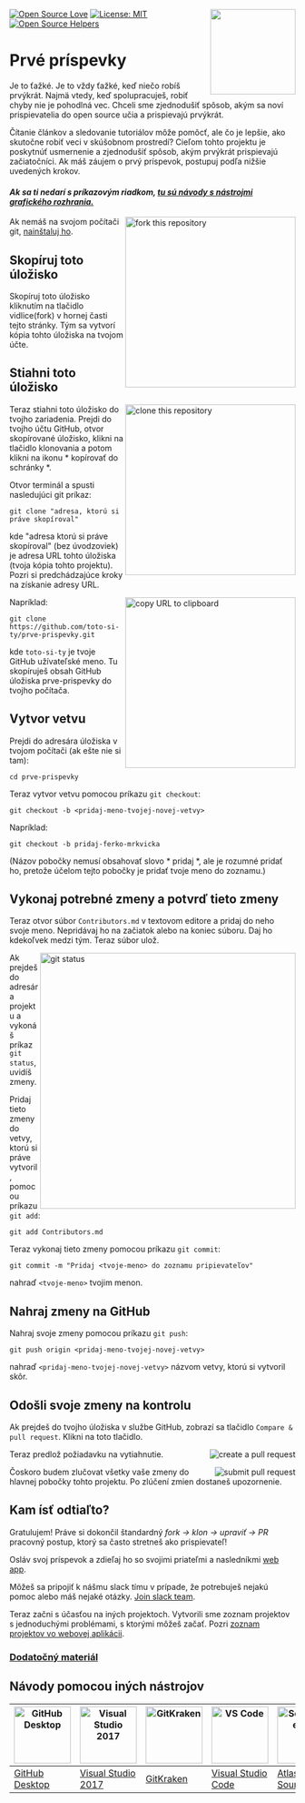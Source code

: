 [![Open Source Love](https://badges.frapsoft.com/os/v1/open-source.svg?v=103)](https://github.com/ellerbrock/open-source-badges/)
[<img align="right" width="150" src="https://firstcontributions.github.io/assets/Readme/join-slack-team.png">](https://join.slack.com/t/firstcontributors/shared_invite/zt-1hg51qkgm-Xc7HxhsiPYNN3ofX2_I8FA)
[![License: MIT](https://img.shields.io/badge/License-MIT-green.svg)](https://opensource.org/licenses/MIT)
[![Open Source Helpers](https://www.codetriage.com/roshanjossey/first-contributions/badges/users.svg)](https://www.codetriage.com/roshanjossey/first-contributions)


# Prvé príspevky

Je to ťažké. Je to vždy ťažké, keď niečo robíš prvýkrát. Najmä vtedy, keď spolupracuješ, robiť chyby nie je pohodlná vec. Chceli sme zjednodušiť spôsob, akým sa noví prispievatelia do open source učia a prispievajú prvýkrát.

Čítanie článkov a sledovanie tutoriálov môže pomôcť, ale čo je lepšie, ako skutočne robiť veci v skúšobnom prostredí? Cieľom tohto projektu je poskytnúť usmernenie a zjednodušiť spôsob, akým prvýkrát prispievajú začiatočníci. Ak máš záujem o prvý príspevok, postupuj podľa nižšie uvedených krokov.

#### *Ak sa ti nedarí s príkazovým riadkom, [tu sú návody s nástrojmi grafického rozhrania.]( #návody-pomocou-iných-nástrojov )*

<img align="right" width="300" src="https://firstcontributions.github.io/assets/Readme/fork.png" alt="fork this repository" />

Ak nemáš na svojom počítači git, [nainštaluj ho]( https://help.github.com/articles/set-up-git/).

## Skopíruj toto úložisko

Skopíruj toto úložisko kliknutím na tlačidlo vidlice(fork) v hornej časti tejto stránky.
Tým sa vytvorí kópia tohto úložiska na tvojom účte.

## Stiahni toto úložisko

<img align="right" width="300" src="https://firstcontributions.github.io/assets/Readme/clone.png" alt="clone this repository" />

Teraz stiahni toto úložisko do tvojho zariadenia. Prejdi do tvojho účtu GitHub, otvor skopírované úložisko, klikni na tlačidlo klonovania a potom klikni na ikonu * kopírovať do schránky *.

Otvor terminál a spusti nasledujúci git príkaz:

```
git clone "adresa, ktorú si práve skopíroval"
```
kde "adresa ktorú si práve skopíroval" (bez úvodzoviek) je adresa URL tohto úložiska (tvoja kópia tohto projektu). Pozri si predchádzajúce kroky na získanie adresy URL.

<img align="right" width="300" src="https://firstcontributions.github.io/assets/Readme/copy-to-clipboard.png" alt="copy URL to clipboard" />

Napríklad:
```
git clone https://github.com/toto-si-ty/prve-prispevky.git
```
kde `toto-si-ty` je tvoje GitHub užívateľské meno. Tu skopíruješ obsah GitHub úložiska prve-prispevky do tvojho počítača.

## Vytvor vetvu

Prejdi do adresára úložiska v tvojom počítači (ak ešte nie si tam):

```
cd prve-prispevky
```
Teraz vytvor vetvu pomocou príkazu `git checkout`:
```
git checkout -b <pridaj-meno-tvojej-novej-vetvy>
```

Napríklad:
```
git checkout -b pridaj-ferko-mrkvicka
```
(Názov pobočky nemusí obsahovať slovo * pridaj *, ale je rozumné pridať ho, pretože účelom tejto pobočky je pridať tvoje meno do zoznamu.)

## Vykonaj potrebné zmeny a potvrď tieto zmeny

Teraz otvor súbor `Contributors.md` v textovom editore a pridaj do neho svoje meno. Nepridávaj ho na začiatok alebo na koniec súboru. Daj ho kdekoľvek medzi tým. Teraz súbor ulož.

<img align="right" width="450" src="https://firstcontributions.github.io/assets/Readme/git-status.png" alt="git status" />

Ak prejdeš do adresára projektu a vykonáš príkaz `git status`, uvidíš zmeny.

Pridaj tieto zmeny do vetvy, ktorú si práve vytvoril, pomocou príkazu `git add`:

```
git add Contributors.md
```

Teraz vykonaj tieto zmeny pomocou príkazu `git commit`:
```
git commit -m "Pridaj <tvoje-meno> do zoznamu pripievateľov"
```
nahraď `<tvoje-meno>` tvojim menon.

## Nahraj zmeny na GitHub

Nahraj svoje zmeny pomocou príkazu `git push`:
```
git push origin <pridaj-meno-tvojej-novej-vetvy>
```
nahraď `<pridaj-meno-tvojej-novej-vetvy>` názvom vetvy, ktorú si vytvoril skôr.

## Odošli svoje zmeny na kontrolu

Ak prejdeš do tvojho úložiska v službe GitHub, zobrazí sa tlačidlo `Compare & pull request`. Klikni na toto tlačidlo.

<img style="float: right;" src="https://firstcontributions.github.io/assets/Readme/compare-and-pull.png" alt="create a pull request" />

Teraz predlož požiadavku na vytiahnutie.

<img style="float: right;" src="https://firstcontributions.github.io/assets/Readme/submit-pull-request.png" alt="submit pull request" />


Čoskoro budem zlučovat všetky vaše zmeny do hlavnej pobočky tohto projektu. Po zlúčení zmien dostaneš upozornenie.

## Kam ísť odtiaľto?

Gratulujem! Práve si dokončil štandardný _fork -> klon -> upraviť -> PR_ pracovný postup, ktorý sa často stretneš ako prispievateľ!

Osláv svoj príspevok a zdieľaj ho so svojimi priateľmi a nasledníkmi [web app](https://firstcontributions.github.io/#social-share).

Môžeš sa pripojiť k nášmu slack tímu v prípade, že potrebuješ nejakú pomoc alebo máš nejaké otázky. [Join slack team](https://join.slack.com/t/firstcontributors/shared_invite/zt-1hg51qkgm-Xc7HxhsiPYNN3ofX2_I8FA).

Teraz začni s účasťou na iných projektoch. Vytvorili sme zoznam projektov s jednoduchými problémami, s ktorými môžeš začať. Pozri [zoznam projektov vo webovej aplikácii](https://firstcontributions.github.io/#project-list).

### [Dodatočný materiál](../additional-material/git_workflow_scenarios/additional-material.md)


## Návody pomocou iných nástrojov

| <a href="../gui-tool-tutorials/github-desktop-tutorial.md"><img alt="GitHub Desktop" src="https://desktop.github.com/images/desktop-icon.svg" width="100"></a> | <a href="../gui-tool-tutorials/github-windows-vs2017-tutorial.md"><img alt="Visual Studio 2017" src="https://upload.wikimedia.org/wikipedia/commons/c/cd/Visual_Studio_2017_Logo.svg" width="100"></a> | <a href="../gui-tool-tutorials/gitkraken-tutorial.md"><img alt="GitKraken" src="https://firstcontributions.github.io/assets/gui-tool-tutorials/gitkraken-tutorial/gk-icon.png" width="100"></a> | <a href="../gui-tool-tutorials/github-windows-vs-code-tutorial.md"><img alt="VS Code" src="https://upload.wikimedia.org/wikipedia/commons/1/1c/Visual_Studio_Code_1.35_icon.png" width=100></a> | <a href="../gui-tool-tutorials/sourcetree-macos-tutorial.md"><img alt="Sourcetree App" src="https://wac-cdn.atlassian.com/dam/jcr:81b15cde-be2e-4f4a-8af7-9436f4a1b431/Sourcetree-icon-blue.svg" width=100></a> | <a href="../gui-tool-tutorials/github-windows-intellij-tutorial.md"><img alt="IntelliJ IDEA" src="https://upload.wikimedia.org/wikipedia/commons/thumb/9/9c/IntelliJ_IDEA_Icon.svg/512px-IntelliJ_IDEA_Icon.svg.png" width=100></a> |
| --- | --- | --- | --- | --- | --- |
| [GitHub Desktop](../gui-tool-tutorials/github-desktop-tutorial.md) | [Visual Studio 2017](../gui-tool-tutorials/github-windows-vs2017-tutorial.md) | [GitKraken](../gui-tool-tutorials/gitkraken-tutorial.md) | [Visual Studio Code](../gui-tool-tutorials/github-windows-vs-code-tutorial.md) | [Atlassian Sourcetree](../gui-tool-tutorials/sourcetree-macos-tutorial.md) | [IntelliJ IDEA](../gui-tool-tutorials/github-windows-intellij-tutorial.md) |
